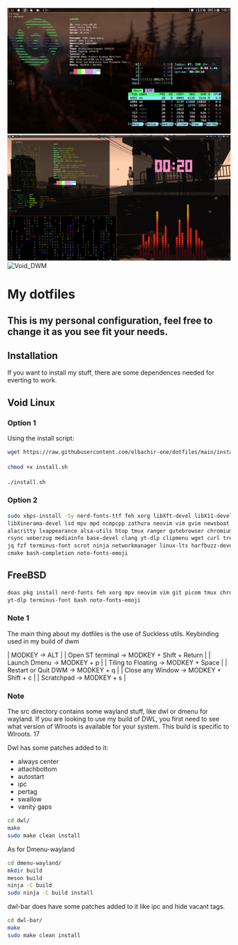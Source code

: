 ![Void_DWM](assets/Void_DWM.jpg)
![Void_DWM](assets/Void_DWM2.jpg)
![Void_DWM](assets/Void_DWM.gif)
# My dotfiles

## This is my personal configuration, feel free to change it as you see fit your needs.

## Installation

If you want to install my stuff, there are some dependences needed for everting to work.

## Void Linux

### Option 1

Using the install script:

```bash
wget https://raw.githubusercontent.com/elbachir-one/dotfiles/main/install.sh

chmod +x install.sh

./install.sh
```

### Option 2

```bash
sudo xbps-install -Sy nerd-fonts-ttf feh xorg libXft-devel libX11-devel \
libXinerama-devel lsd mpv mpd ncmpcpp zathura neovim vim gvim newsboat picom \
alacritty lxappearance alsa-utils htop tmux ranger qutebrowser chromium ffmpeg \
rsync ueberzug mediainfo base-devel clang yt-dlp clipmenu wget curl tree nodejs \
jq fzf terminus-font scrot ninja networkmanager linux-lts harfbuzz-devel git \
cmake bash-completion noto-fonts-emoji
```

## FreeBSD

```bash
doas pkg install nerd-fonts feh xorg mpv neovim vim git picom tmux chromium \
yt-dlp terminus-font bash noto-fonts-emoji
```
### Note 1
The main thing about my dotfiles is the use of Suckless utils.
Keybinding used in my build of dwm

| MODKEY -> ALT |
| Open ST terminal -> MODKEY + Shift + Return |
| Launch Dmenu -> MODKEY + p |
| Tiling to Floating -> MODKEY + Space |
| Restart or Quit DWM -> MODKEY + q |
| Close any Window -> MODKEY + Shift + c |
| Scratchpad -> MODKEY + s |

### Note

The src directory contains some wayland stuff, like dwl or dmenu for wayland.
If you are looking to use my build of DWL,
you first need to see what version of Wlroots is available for your system.
This build is specific to Wlroots. 17

Dwl has some patches added to it:

- always center
- attachbottom
- autostart
- ipc
- pertag
- swallow
- vanity gaps

```bash
cd dwl/
make
sudo make clean install
```

As for Dmenu-wayland

```bash
cd dmenu-wayland/
mkdir build
meson build
ninja -C build
sudo ninja -C build install
```

dwl-bar does have some patches added to it like ipc and hide vacant tags.

```bash
cd dwl-bar/
make
sudo make clean install
```
